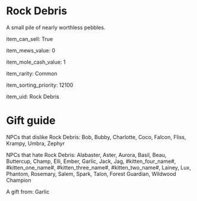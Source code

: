 # Rock Debris

A small pile of nearly worthless pebbles.

item_can_sell: True

item_mews_value: 0

item_mole_cash_value: 1

item_rarity: Common

item_sorting_priority: 12100

item_uid: Rock Debris

# Gift guide

NPCs that dislike Rock Debris: Bob, Bubby, Charlotte, Coco, Falcon, Fliss, Krampy, Umbra, Zephyr

NPCs that hate Rock Debris: Alabaster, Aster, Aurora, Basil, Beau, Buttercup, Champ, Elli, Ember, Garlic, Jack, Jag, #kitten_four_name#, #kitten_one_name#, #kitten_three_name#, #kitten_two_name#, Lainey, Lux, Phantom, Rosemary, Salem, Spark, Talon, Forest Guardian, Wildwood Champion

A gift from: Garlic